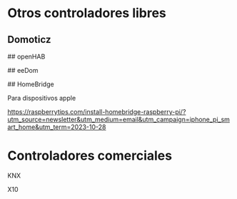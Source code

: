 # Otros controladores libres

## Domoticz

## openHAB

## eeDom

## HomeBridge

Para dispositivos apple


https://raspberrytips.com/install-homebridge-raspberry-pi/?utm_source=newsletter&utm_medium=email&utm_campaign=iphone_pi_smart_home&utm_term=2023-10-28

# Controladores comerciales

KNX

X10


